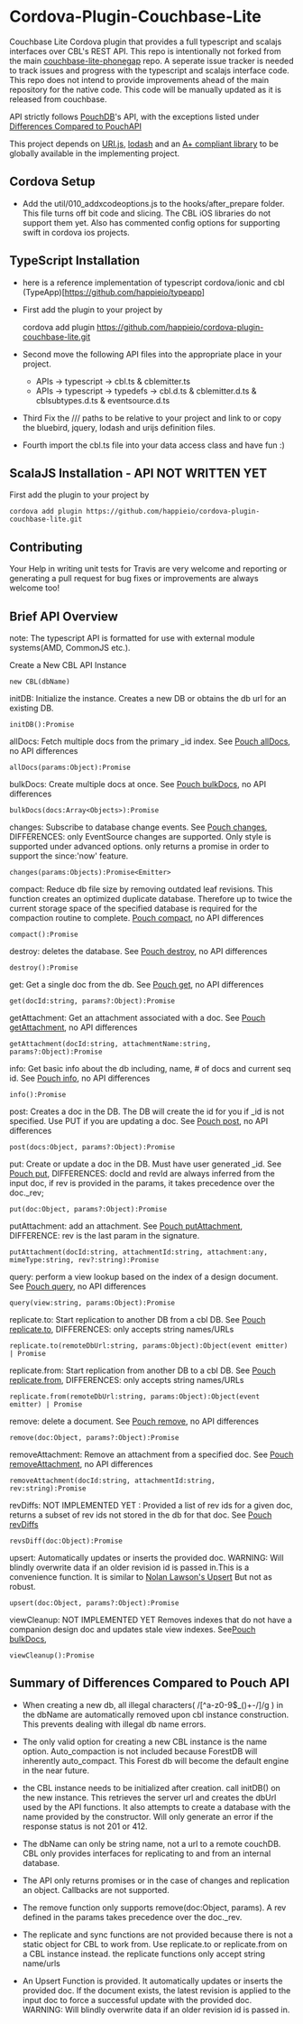 # Cordova-Plugin-Couchbase-Lite
Couchbase Lite Cordova plugin that provides a full typescript and scalajs interfaces over
 CBL's REST API. This repo is intentionally not forked from the main
[couchbase-lite-phonegap](https://github.com/couchbaselabs/Couchbase-Lite-PhoneGap-Plugin)
repo. A seperate issue tracker is needed to track issues and progress with the typescript and
scalajs interface code. This repo does not intend to provide improvements ahead of the main
 repository for the native code. This code will be manually updated as it is
 released from couchbase.

API strictly follows [PouchDB](http://pouchdb.com/api.html)'s API,
 with the exceptions listed under [Differences Compared to PouchAPI](#quirks)

This project depends on
[URI.js](https://medialize.github.io/URI.js/), [lodash](https://lodash.com/docs) and an
[A+ compliant library](https://github.com/promises-aplus/promises-spec/blob/master/implementations.md)
  to be globally available in the implementing project.

## Cordova Setup
- Add the util/010_addxcodeoptions.js to the hooks/after_prepare folder. This file turns off
bit code and slicing. The CBL iOS libraries do not support them yet. Also has commented config
options for supporting swift in cordova ios projects.

## TypeScript Installation
- here is a reference implementation of typescript cordova/ionic and cbl (TypeApp)[https://github.com/happieio/typeapp]

- First add the plugin to your project by

    cordova add plugin https://github.com/happieio/cordova-plugin-couchbase-lite.git

- Second move the following API files into the appropriate place in your project.
  - APIs -> typescript -> cbl.ts & cblemitter.ts
  - APIs -> typescript -> typedefs -> cbl.d.ts & cblemitter.d.ts & cblsubtypes.d.ts & eventsource.d.ts

- Third Fix the ///<reference /> paths to be relative to your project and link to or copy the
bluebird, jquery, lodash and urijs definition files.

- Fourth import the cbl.ts file into your data access class and have fun :)

## ScalaJS Installation - API NOT WRITTEN YET
First add the plugin to your project by

    cordova add plugin https://github.com/happieio/cordova-plugin-couchbase-lite.git


## Contributing
Your Help in writing unit tests for Travis are very welcome and reporting or generating
a pull request for bug fixes or improvements are always welcome too!


## Brief API Overview
note: The typescript API is formatted for use with external module systems(AMD, CommonJS etc.).

Create a New CBL API Instance

    new CBL(dbName)

initDB: Initialize the instance. Creates a new DB or obtains the db url for
an existing DB.

    initDB():Promise

allDocs: Fetch multiple docs from the primary _id index. See
[Pouch allDocs](http://pouchdb.com/api.html#batch_fetch), no API differences

    allDocs(params:Object):Promise

bulkDocs: Create multiple docs at once. See
[Pouch bulkDocs](http://pouchdb.com/api.html#batch_create), no API differences

    bulkDocs(docs:Array<Objects>):Promise

changes: Subscribe to database change events. See
[Pouch changes](http://pouchdb.com/api.html#changes),
DIFFERENCES: only EventSource changes are supported. Only style is supported under advanced options.
only returns a promise in order to support the since:'now' feature.

    changes(params:Objects):Promise<Emitter>

compact: Reduce db file size by removing outdated leaf revisions. This function creates an
optimized duplicate database. Therefore up to twice the current storage space of the
 specified database is required for the compaction routine to complete.
[Pouch compact](http://pouchdb.com/api.html#compaction), no API differences

    compact():Promise

destroy: deletes the database. See
[Pouch destroy](http://pouchdb.com/api.html#delete_database), no API differences

    destroy():Promise

get: Get a single doc from the db. See
[Pouch get](http://pouchdb.com/api.html#fetch_document), no API differences

    get(docId:string, params?:Object):Promise

getAttachment: Get an attachment associated with a doc. See
[Pouch getAttachment](http://pouchdb.com/api.html#bget_attachment), no API differences

    getAttachment(docId:string, attachmentName:string, params?:Object):Promise

info: Get basic info about the db including, name, # of docs and current seq id. See
[Pouch info](http://pouchdb.com/api.html#database_information), no API differences

    info():Promise

post: Creates a doc in the DB. The DB will create the id for you if _id is not specified.
Use PUT if you are updating a doc.
 See [Pouch post](http://pouchdb.com/api.html#using-dbpost), no API differences

    post(docs:Object, params?:Object):Promise

put: Create or update a doc in the DB. Must have user generated _id. See
[Pouch put](http://pouchdb.com/api.html#create_document), DIFFERENCES: docId and revId
are always inferred from the input doc, if rev is provided in the params, it takes
precedence over the doc._rev;

    put(doc:Object, params?:Object):Promise

putAttachment: add an attachment. See
[Pouch putAttachment](http://pouchdb.com/api.html#save_attachment), DIFFERENCE: rev is
the last param in the signature.

    putAttachment(docId:string, attachmentId:string, attachment:any, mimeType:string, rev?:string):Promise

query: perform a view lookup based on the index of a design document. See
[Pouch query](http://pouchdb.com/api.html#query_database), no API differences

    query(view:string, params:Object):Promise

replicate.to: Start replication to another DB from a cbl DB. See
[Pouch replicate.to](http://pouchdb.com/api.html#example-usage-9),
DIFFERENCES: only accepts string names/URLs

    replicate.to(remoteDbUrl:string, params:Object):Object(event emitter) | Promise

replicate.from: Start replication from another DB to a cbl DB. See
[Pouch replicate.from](http://pouchdb.com/api.html#example-usage-9),
DIFFERENCES: only accepts string names/URLs

    replicate.from(remoteDbUrl:string, params:Object):Object(event emitter) | Promise

remove: delete a document. See
[Pouch remove](http://pouchdb.com/api.html#delete_document), no API differences

    remove(doc:Object, params?:Object):Promise

removeAttachment: Remove an attachment from a specified doc. See
[Pouch removeAttachment](http://pouchdb.com/api.html#delete_attachment),
 no API differences

    removeAttachment(docId:string, attachmentId:string, rev:string):Promise

revDiffs: NOT IMPLEMENTED YET : Provided a list of rev ids for a given doc, 
returns a subset of rev ids not stored in the db for that doc. See
[Pouch revDiffs](http://pouchdb.com/api.html#revisions_diff)

    revsDiff(doc:Object):Promise

upsert: Automatically updates or inserts the provided doc.
WARNING: Will blindly overwrite data if an older revision id is passed in.This
is a convenience function. It is similar to
[Nolan Lawson's Upsert](https://github.com/pouchdb/upsert) But not as robust.

    upsert(doc:Object, params?:Object):Promise

viewCleanup: NOT IMPLEMENTED YET Removes indexes that do not have a companion design doc and updates stale view
indexes. See[Pouch bulkDocs](http://pouchdb.com/api.html#view_cleanup),


    viewCleanup():Promise


## <a name="quirks"></a>Summary of Differences Compared to Pouch API
- When creating a new db, all illegal characters( /[^a-z0-9$_()+-/]/g )
in the dbName are automatically removed upon cbl instance construction.
This prevents dealing with illegal db name errors.

- The only valid option for creating a new CBL instance is the name
option. Auto_compaction is not included because ForestDB will inherently
auto_compact. This Forest db will become the default engine in the near
future.

- the CBL instance needs to be initialized after creation.
call initDB() on the new instance. This retrieves the server url and
creates the dbUrl used by the API functions. It also attempts to create
a database with the name provided by the constructor. Will only
generate an error if the response status is not 201 or 412.

- The dbName can only be string name, not a url to a remote couchDB. CBL
only provides interfaces for replicating to and from an internal database.

- The API only returns promises or in the case of changes and replication
an object. Callbacks are not supported.

- The remove function only supports remove(doc:Object, params). A rev
defined in the params takes precedence over the doc._rev.

- The replicate and sync functions are not provided because there is not a
 static object for CBL to work from. Use replicate.to or replicate.from on
 a CBL instance instead. the replicate functions only accept string name/urls

- An Upsert Function is provided. It automatically updates or inserts the
provided doc. If the document exists, the latest revision is applied to
 the input doc to force a successful update with the provided doc.
 WARNING: Will blindly overwrite data if an older revision id is passed in.
